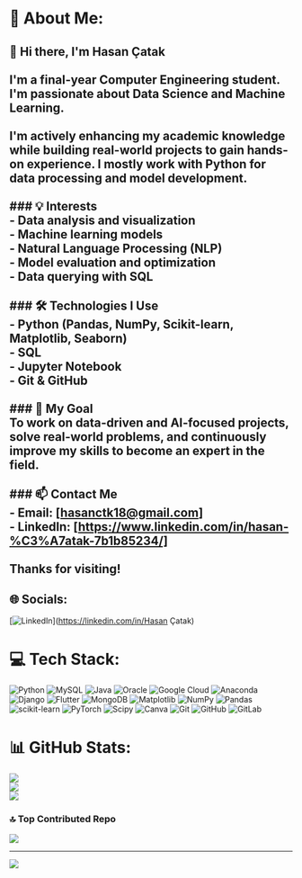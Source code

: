# 💫 About Me:
## 👋 Hi there, I'm Hasan Çatak<br><br>I'm a final-year Computer Engineering student.  <br>I'm passionate about **Data Science** and **Machine Learning**.<br><br>I'm actively enhancing my academic knowledge while building real-world projects to gain hands-on experience. I mostly work with Python for data processing and model development.<br><br>### 💡 Interests<br>- Data analysis and visualization  <br>- Machine learning models  <br>- Natural Language Processing (NLP)  <br>- Model evaluation and optimization  <br>- Data querying with SQL  <br><br>### 🛠️ Technologies I Use<br>- Python (Pandas, NumPy, Scikit-learn, Matplotlib, Seaborn)  <br>- SQL  <br>- Jupyter Notebook  <br>- Git & GitHub  <br><br>### 📌 My Goal<br>To work on data-driven and AI-focused projects, solve real-world problems, and continuously improve my skills to become an expert in the field.<br><br>### 📫 Contact Me<br>- Email: [hasanctk18@gmail.com]  <br>- LinkedIn: [https://www.linkedin.com/in/hasan-%C3%A7atak-7b1b85234/]<br><br>Thanks for visiting!<br>


## 🌐 Socials:
[![LinkedIn](https://img.shields.io/badge/LinkedIn-%230077B5.svg?logo=linkedin&logoColor=white)](https://linkedin.com/in/Hasan Çatak) 

# 💻 Tech Stack:
![Python](https://img.shields.io/badge/python-3670A0?style=for-the-badge&logo=python&logoColor=ffdd54) ![MySQL](https://img.shields.io/badge/mysql-4479A1.svg?style=for-the-badge&logo=mysql&logoColor=white) ![Java](https://img.shields.io/badge/java-%23ED8B00.svg?style=for-the-badge&logo=openjdk&logoColor=white) ![Oracle](https://img.shields.io/badge/Oracle-F80000?style=for-the-badge&logo=oracle&logoColor=white) ![Google Cloud](https://img.shields.io/badge/GoogleCloud-%234285F4.svg?style=for-the-badge&logo=google-cloud&logoColor=white) ![Anaconda](https://img.shields.io/badge/Anaconda-%2344A833.svg?style=for-the-badge&logo=anaconda&logoColor=white) ![Django](https://img.shields.io/badge/django-%23092E20.svg?style=for-the-badge&logo=django&logoColor=white) ![Flutter](https://img.shields.io/badge/Flutter-%2302569B.svg?style=for-the-badge&logo=Flutter&logoColor=white) ![MongoDB](https://img.shields.io/badge/MongoDB-%234ea94b.svg?style=for-the-badge&logo=mongodb&logoColor=white) ![Matplotlib](https://img.shields.io/badge/Matplotlib-%23ffffff.svg?style=for-the-badge&logo=Matplotlib&logoColor=black) ![NumPy](https://img.shields.io/badge/numpy-%23013243.svg?style=for-the-badge&logo=numpy&logoColor=white) ![Pandas](https://img.shields.io/badge/pandas-%23150458.svg?style=for-the-badge&logo=pandas&logoColor=white) ![scikit-learn](https://img.shields.io/badge/scikit--learn-%23F7931E.svg?style=for-the-badge&logo=scikit-learn&logoColor=white) ![PyTorch](https://img.shields.io/badge/PyTorch-%23EE4C2C.svg?style=for-the-badge&logo=PyTorch&logoColor=white) ![Scipy](https://img.shields.io/badge/SciPy-%230C55A5.svg?style=for-the-badge&logo=scipy&logoColor=%white) ![Canva](https://img.shields.io/badge/Canva-%2300C4CC.svg?style=for-the-badge&logo=Canva&logoColor=white) ![Git](https://img.shields.io/badge/git-%23F05033.svg?style=for-the-badge&logo=git&logoColor=white) ![GitHub](https://img.shields.io/badge/github-%23121011.svg?style=for-the-badge&logo=github&logoColor=white) ![GitLab](https://img.shields.io/badge/gitlab-%23181717.svg?style=for-the-badge&logo=gitlab&logoColor=white)
# 📊 GitHub Stats:
![](https://github-readme-stats.vercel.app/api?username=hasanctk&theme=dark&hide_border=true&include_all_commits=false&count_private=false)<br/>
![](https://nirzak-streak-stats.vercel.app/?user=hasanctk&theme=dark&hide_border=true)<br/>
![](https://github-readme-stats.vercel.app/api/top-langs/?username=hasanctk&theme=dark&hide_border=true&include_all_commits=false&count_private=false&layout=compact)

### 🔝 Top Contributed Repo
![](https://github-contributor-stats.vercel.app/api?username=hasanctk&limit=5&theme=dark&combine_all_yearly_contributions=true)

---
[![](https://visitcount.itsvg.in/api?id=hasanctk&icon=0&color=0)](https://visitcount.itsvg.in)

<!-- Proudly created with GPRM ( https://gprm.itsvg.in ) -->
